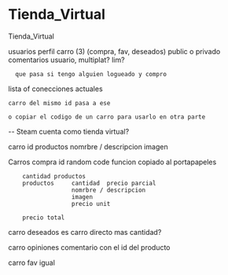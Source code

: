 # Tienda_Virtual
Tienda_Virtual

usuarios perfil
         carro (3) (compra, fav, deseados) public o privado
         comentarios
      usuario, multiplat? lim?
      
      que pasa si tengo alguien logueado y compro 
      
lista of conecciones actuales

    carro del mismo id pasa a ese
    
    o copiar el codigo de un carro para usarlo en otra parte
    
   
   
   -- Steam cuenta como tienda virtual?
   
carro id
      productos nomrbre / descripcion
                      imagen
   
   
 Carros compra id random code funcion copiado al portapapeles
 
        cantidad productos
        productos     cantidad  precio parcial
                      nomrbre / descripcion
                      imagen
                      precio unit
                      
        precio total
        
carro deseados es carro directo mas cantidad?

carro opiniones
    comentario con el id del producto

carro fav igual







